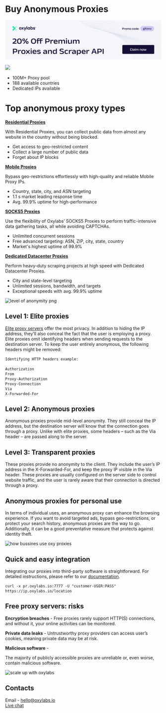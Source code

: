 # Buy Anonymous Proxies

[![Oxylabs promo code](https://raw.githubusercontent.com/oxylabs/product-integrations/refs/heads/master/Affiliate-Universal-1090x275.png)](https://oxylabs.io/pages/gitoxy?utm_source=877&utm_medium=affiliate&groupid=877&utm_content=anonymous-proxies-github&transaction_id=102f49063ab94276ae8f116d224b67)

[![](https://dcbadge.vercel.app/api/server/eWsVUJrnG5)](https://discord.gg/Pds3gBmKMH)

 - 100M+ Proxy pool
 - 188 available countries
 - Dedicated IPs available

  # Top anonymous proxy types

[**Residential Proxies**](https://oxylabs.io/products/residential-proxy-pool)

  With Residential Proxies, you can collect public data from almost any website in the country without being blocked.

  - Get access to geo-restricted content
  - Collect a large number of public data
  - Forget about IP blocks


[**Mobile Proxies**](https://oxylabs.io/products/mobile-proxies)

  Bypass geo-restrictions effortlessly with high-quality and reliable Mobile Proxy IPs.

  - Country, state, city, and ASN targeting
  - 1.1 s market leading response time
  - Avg. 99.9% uptime for high-performance

[**SOCKS5 Proxies**](https://oxylabs.io/products/socks5-proxies)

  Use the flexibility of Oxylabs’ SOCKS5 Proxies to perform traffic-intensive data gathering tasks, all while avoiding CAPTCHAs.

  - Unlimited concurrent sessions
  - Free advanced targeting: ASN, ZIP, city, state, country
  - Market's highest uptime of 99.9%
 
[**Dedicated Datacenter Proxies**](https://oxylabs.io/products/datacenter-proxies/dedicated-datacenter-proxies)

  Perform heavy-duty scraping projects at high speed with Dedicated Datacenter Proxies.

  - City and state-level targeting
  - Unlimited sessions, bandwidth, and targets
  - Exceptional speeds with avg. 99.9% uptime

![level of anonymity png](https://github.com/oxylabs/anonymous-proxies/assets/103110131/4995acb3-1767-438b-b3ae-71a148da015d)


## Level 1: Elite proxies

[Elite proxy servers](https://https//oxylabs.io/products/elite-proxies) offer the most privacy. In addition to hiding the IP address, they’ll also conceal the fact that the user is employing a proxy. Elite proxies omit identifying headers when sending requests to the destination server. To keep the user entirely anonymous, the following headers might be removed:

```
Identifying HTTP headers example:

Authorization
From
Proxy-Authorization
Proxy-Connection
Via
X-Forwarded-For

```


## Level 2: Anonymous proxies 

Anonymous proxies provide mid-level anonymity. They still conceal the IP address, but the destination server will know that the connection goes through a proxy. Unlike with elite proxies, some headers – such as the Via header – are passed along to the server.


## Level 3: Transparent proxies

These proxies provide no anonymity to the client. They include the user’s IP address in the X-Forwarded-For, and keep the proxy IP visible in the Via header. These proxies are usually configured on the server side to control website traffic, and the user is rarely aware that their connection is directed through a proxy.


## Anonymous proxies for personal use


In terms of individual uses, an anonymous proxy can enhance the browsing experience. If you want to avoid targeted ads, bypass geo-restrictions, or protect your search history, anonymous proxies are the way to go. Additionally, it can be a good preventative measure that protects against identity theft.

![how bussines use oxy proxies](https://github.com/oxylabs/anonymous-proxies/assets/103110131/928f2083-1ca0-492c-84f6-14f32b59d9d8)



## Quick and easy integration


Integrating our proxies into third-party software is straightforward. For detailed instructions, please refer to our [documentation](https://developers.oxylabs.io/?_gl=1*abhvh7*_gcl_aw*R0NMLjE3MDg2ODkyNzMuQ2owS0NRaUFvZUd1QmhDQkFSSXNBR2ZLWTd3QXVHdjRFWlV6NkNYZmYwaEhUZFJhdDZ1eFJyVDV0a2R1ZlBUNkFZVTBJUHZLN01tMVZOWWFBbERQRUFMd193Y0I.*_gcl_au*MTc2MDgxNTAwNC4xNzA1OTI3MzM0).



```
curl -x pr.oxylabs.io:7777 -U "customer-USER:PASS" https://ip.oxylabs.io/location
```


## Free proxy servers: risks

**Encryption breaches** - 
Free proxies rarely support HTTP(S) connections, and without it, your online activities can be monitored. 

**Private data leaks** - 
Untrustworthy proxy providers can access user’s cookies, meaning private data may be at risk.

**Malicious software** - 

The majority of publicly accessible proxies are unreliable or, even worse, contain malicious software.


![scale up with oxylabs](https://github.com/oxylabs/anonymous-proxies/assets/103110131/e84d5bb4-67b1-451a-a686-51ddc4b99bd5)



## Contacts
Email - hello@oxylabs.io
<br><a href="https://oxylabs.drift.click/oxybot">Live chat</a>
